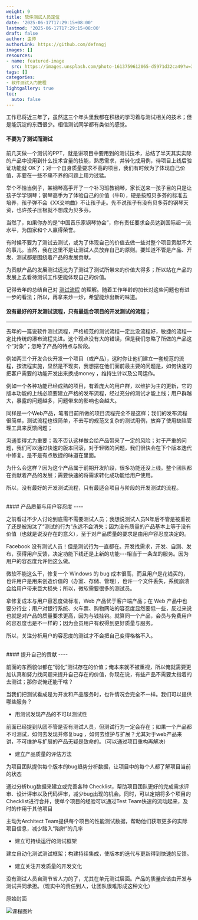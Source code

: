 ```yaml
---
weight: 9
title: 软件测试人员定位
date: '2025-06-17T17:29:15+08:00'
lastmod: '2025-06-17T17:29:15+08:00'
draft: false
author: 虫师
authorLink: https://github.com/defnngj
images: []
resources:
- name: featured-image
  src: https://images.unsplash.com/photo-1613759612065-d5971d32ca49?w=300
tags: []
categories:
- 软件测试入门教程
lightgallery: true
toc:
  auto: false
---
```


工作已将近三年了，虽然这三个年头里我都在积极的学习着与测试相关的技术；但是能沉淀的东西很少。相信测试同学都有类似的感觉。

#### 不要为了测试而测试

前几天做一个测试的PPT，就是讲项目中要用到的测试技术，总结了半天其实实际的产品中没用到什么技术含量的技能，熟悉需求，并转化成用例，待项目上线后验证功能就 OK了；对一个自身质量要求不高的项目，我们有时候为了体现自己价值，非要在一些不痛不养的问题上用力过猛。

举个不恰当例子，某钢琴高手开了一个补习班教钢琴，家长送来一孩子目的只是让孩子学学钢琴；钢琴高手为了体验自己的价值（牛B），硬是按照贝多芬的标准去培养，孩子弹不会《XX交响曲》不让孩子走。先不说孩子有没有贝多芬的钢琴天资，也许孩子压根就不想成为贝多芬。

当然了，如果你办的是“中国音乐家钢琴协会”，你有责任要求会员达到国际超一流水平，为国家和个人赢得荣誉。

有时候不要为了测试去测试，或为了体现自己的价值去做一些对整个项目贡献不大的事儿。当然，我在这里不是让测试人员放弃自己的原则。要知道不管是产品、开发、测试都是围绕着产品的发展贡献。

为贡献产品的发展测试远比为了测试了测试所带来的价值大得多；所以站在产品的发展上去看待测试工作更能体现自己的价值。

记得去年的总结自己对 [测试流程](/software_test/testing-process/) 的理解。随着工作年龄的加长对这些问题也有进一步的看法；所以，再拿来炒一炒，希望能炒出新的味道。


#### 没有最好的开发测试流程，只有最适合项目的开发测试的流程；
----

去年的一篇说软件测试流程，严格规范的测试流程一定比没流程好，敏捷的流程一定比传统的瀑布流程先进。这个观点没有大的错误，但是我们忽略了所做的产品这个“对象”；忽略了产品的特点与阶段。

例如两三个开发合伙开发一个项目（或产品），这时你让他们建立一套规范的流程，按流程实施，显然是不现实，我想摆在他们面前最主要的问题是，如何快速的把客户需要的功能开发出来换成money ，维持生计以及公司运作。

例如一个各种功能已经成熟的项目，有着庞大的用户群，以维护为主的更新，它的版本功能的上线必须要建立严格的发布流程，经过充分的测试才能上线；用户群越大，暴露的问题越多，问题带来的影响也会越大。

同样是一个Web产品，笔者目前所做的项目流程完全不是这样；我们的发布流程很简单，测试流程也很简单，不去写的规范又复杂的测试用例，放弃了使用缺陷管理工具来反馈问题；

沟通变得尤为重要；我不否认这样做会给产品带来了一定的风险；对于严重的问题，我们可以通过快速的版本回滚，对于轻微的问题，我们很快会在下个版本迭代中修复。是不是有点敏捷的味道在里面。

为什么会这样？因为这个产品属于前期开发阶段，很多功能还没上线。整个团队都在贡献着产品的发展；需要快速的将需求转化成功能给用户使用。

所以，没有最好的开发测试流程，只有最适合项目与阶段的开发测试的流程。

<br>
#### 产品质量与用户容忍度
----

之前看过不少人讨论到底需不需要测试人员；我想说测试人员N年后不管是被重视了还是被淘汰了“测试的行为”永远不会消失；因为没有质量的产品基本上等于没有价值（也就是说没存在的意义），至于对产品质量的要求是由用户容忍度决定的。

Facebook 没有测试人员！但是测试行为一直都在。开发找需求，开发、自测、发布，获得用户反馈，决定功能下线还是上新的功能---相当于一条龙的服务。因为用户的容忍度允许他这么做。

微软不能这么干，修复一个 Windows 的 bug 成本很高，而且用户是花钱买的，也许用户是用来创造价值的（办室、存储、管理），也许一个文件丢失，系统崩溃会给用户带来巨大损失；所以，微软需要很多的测试员。

拿修复成本与用户容忍度做标准，Web 产品优于客户端产品；在 Web 产品中也要分行业；用户对银行系统、火车票、购物网站的容忍度显然要低一些，反过来说也就是对产品的质量要求更高，因为与钱挂钩。就算同一个产品，会员与免费用户的容忍度也是不一样的；因为会员用户有权得到更好质量与服务。

所以，关注分析用户的容忍度的测试才不会把自己变得格格不入。

<br>
#### 提升自己的贡献
----

前面的东西貌似都在“弱化”测试存在的价值；俺本来就不被重视，所以俺就需要更加认真和努力找问题来提升自己存在的价值，你现在说，有些产品不需要太指着的去测试；那你说俺还能干啥？

当我们把测试看成是为开发和产品服务时，也许情况会完全不一样。我们可以提供哪些服务？

* 用测试发现产品的不可以测试性

前面已经提到队团不管是否有测试人员，但测试行为一定会存在；如果一个产品都不可测试，如何去发现并修复bug ，如何去维护与扩展？尤其对于web产品来讲，不可维护与扩展的产品无疑是致命的。（可以通过项目重构再解决）


* 建立产品质量的评估方法

为项目团队提供每个版本的bug趋势分析数据，让项目中的每个人都了解项目当前的状态

通过分析bug数据来建立或完善各种 Checklist，帮助项目团队更好的完成需求评审、设计评审以及代码评审，减少bug出现的机会。同时，可以定期将多个项目的Checklist进行合并，使单个项目的经验可以通过Test Team快速的流动起来，及时的作用于其他项目

主动为Architect Team提供每个项目的性能测试数据，帮助他们获取更多的实际项目信息，减少踏入“陷阱”的几率



* 建立可持续运行的测试框架

建立自动化测试测试框架；构建持续集成，使版本的迭代与更新得到快速的反馈。


* 建立关注开发质量的开发文化

没有测试人员自测节省人力的了，尤其在单元测试层面。产品的质量应该由开发与测试共同承担。（现实中的责任到人，让团队很难形成这种文化）




原始封面

![课程图片](https://images.unsplash.com/photo-1613759612065-d5971d32ca49?w=300)

